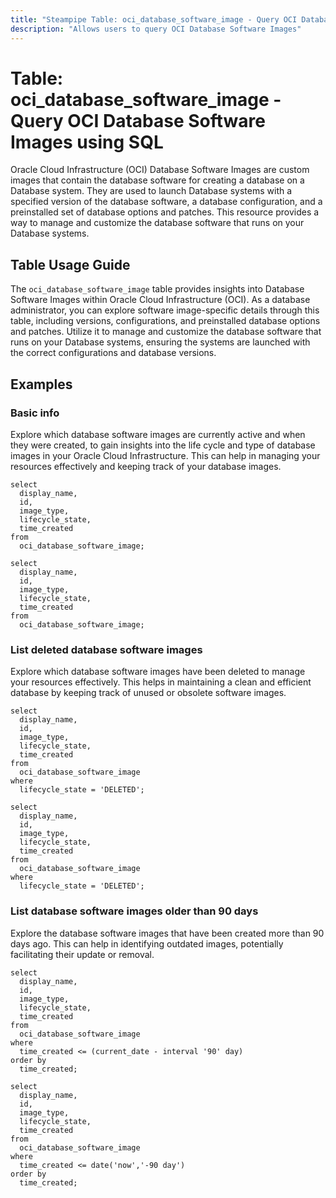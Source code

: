 ```yaml
---
title: "Steampipe Table: oci_database_software_image - Query OCI Database Software Images using SQL"
description: "Allows users to query OCI Database Software Images"
---
```


# Table: oci_database_software_image - Query OCI Database Software Images using SQL

Oracle Cloud Infrastructure (OCI) Database Software Images are custom images that contain the database software for creating a database on a Database system. They are used to launch Database systems with a specified version of the database software, a database configuration, and a preinstalled set of database options and patches. This resource provides a way to manage and customize the database software that runs on your Database systems.

## Table Usage Guide

The `oci_database_software_image` table provides insights into Database Software Images within Oracle Cloud Infrastructure (OCI). As a database administrator, you can explore software image-specific details through this table, including versions, configurations, and preinstalled database options and patches. Utilize it to manage and customize the database software that runs on your Database systems, ensuring the systems are launched with the correct configurations and database versions.

## Examples

### Basic info
Explore which database software images are currently active and when they were created, to gain insights into the life cycle and type of database images in your Oracle Cloud Infrastructure. This can help in managing your resources effectively and keeping track of your database images.

```sql+postgres
select
  display_name,
  id,
  image_type,
  lifecycle_state,
  time_created
from
  oci_database_software_image;
```

```sql+sqlite
select
  display_name,
  id,
  image_type,
  lifecycle_state,
  time_created
from
  oci_database_software_image;
```

### List deleted database software images
Explore which database software images have been deleted to manage your resources effectively. This helps in maintaining a clean and efficient database by keeping track of unused or obsolete software images.

```sql+postgres
select
  display_name,
  id,
  image_type,
  lifecycle_state,
  time_created
from
  oci_database_software_image
where
  lifecycle_state = 'DELETED';
```

```sql+sqlite
select
  display_name,
  id,
  image_type,
  lifecycle_state,
  time_created
from
  oci_database_software_image
where
  lifecycle_state = 'DELETED';
```

### List database software images older than 90 days
Explore the database software images that have been created more than 90 days ago. This can help in identifying outdated images, potentially facilitating their update or removal.

```sql+postgres
select
  display_name,
  id,
  image_type,
  lifecycle_state,
  time_created
from
  oci_database_software_image
where
  time_created <= (current_date - interval '90' day)
order by
  time_created;
```

```sql+sqlite
select
  display_name,
  id,
  image_type,
  lifecycle_state,
  time_created
from
  oci_database_software_image
where
  time_created <= date('now','-90 day')
order by
  time_created;
```